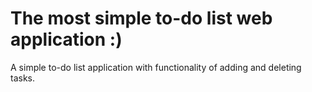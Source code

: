 # The most simple to-do list web application :)
A simple to-do list application with functionality of adding and deleting tasks.
